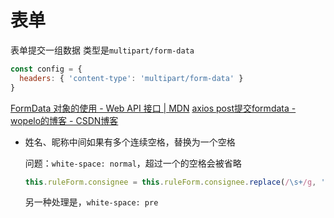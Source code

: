 # 表单

表单提交一组数据
类型是`multipart/form-data`
```js
const config = {
  headers: { 'content-type': 'multipart/form-data' }
}
```

[FormData 对象的使用 - Web API 接口 | MDN](https://developer.mozilla.org/zh-CN/docs/Web/API/FormData/Using_FormData_Objects)
[axios post提交formdata - wopelo的博客 - CSDN博客](http://blog.csdn.net/wopelo/article/details/78783442)

* 姓名、昵称中间如果有多个连续空格，替换为一个空格

  问题：`white-space: normal`，超过一个的空格会被省略
    ```js
    this.ruleForm.consignee = this.ruleForm.consignee.replace(/\s+/g, ' ')
    ```
  另一种处理是，`white-space: pre`
